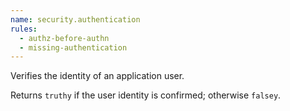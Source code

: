 ```yaml
---
name: security.authentication
rules:
  - authz-before-authn
  - missing-authentication
---
```


Verifies the identity of an application user.

Returns `truthy` if the user identity is confirmed; otherwise `falsey`.
